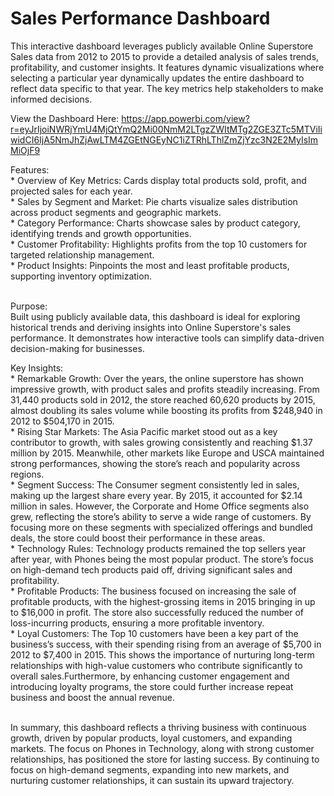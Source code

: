 # Sales Performance Dashboard

This interactive dashboard leverages publicly available Online Superstore Sales data from 2012 to 2015 to provide a detailed analysis of sales trends, profitability, and customer insights. It features dynamic visualizations where selecting a particular year dynamically updates the entire dashboard to reflect data specific to that year. The key metrics help stakeholders to make informed decisions.

View the Dashboard Here: https://app.powerbi.com/view?r=eyJrIjoiNWRjYmU4MjQtYmQ2Mi00NmM2LTgzZWItMTg2ZGE3ZTc5MTViIiwidCI6IjA5NmJhZjAwLTM4ZGEtNGEyNC1iZTRhLThlZmZjYzc3N2E2MyIsImMiOjF9

Features:
<br> * Overview of Key Metrics: Cards display total products sold, profit, and projected sales for each year. 
<br> * Sales by Segment and Market: Pie charts visualize sales distribution across product segments and geographic markets.
<br> * Category Performance: Charts showcase sales by product category, identifying trends and growth opportunities.
<br> * Customer Profitability: Highlights profits from the top 10 customers for targeted relationship management.
<br> * Product Insights: Pinpoints the most and least profitable products, supporting inventory optimization.

<br>Purpose:
<br>Built using publicly available data, this dashboard is ideal for exploring historical trends and deriving insights into Online Superstore's sales performance. It demonstrates how interactive tools can simplify data-driven decision-making for businesses.

Key Insights: 
<br> * Remarkable Growth: Over the years, the online superstore has shown impressive growth, with product sales and profits steadily increasing. From 31,440 products sold in 2012, the store reached 60,620 products by 2015, almost doubling its sales volume while boosting its profits from $248,940 in 2012 to $504,170 in 2015.
<br> * Rising Star Markets: The Asia Pacific market stood out as a key contributor to growth, with sales growing consistently and reaching $1.37 million by 2015. Meanwhile, other markets like Europe and USCA maintained strong performances, showing the store’s reach and popularity across regions.
<br> * Segment Success: The Consumer segment consistently led in sales, making up the largest share every year. By 2015, it accounted for $2.14 million in sales. However, the Corporate and Home Office segments also grew, reflecting the store’s ability to serve a wide range of customers. By focusing more on these segments with specialized offerings and bundled deals, the store could boost their performance in these areas.
<br> * Technology Rules: Technology products remained the top sellers year after year, with Phones being the most popular product. The store’s focus on high-demand tech products paid off, driving significant sales and profitability. 
<br> * Profitable Products: The business focused on increasing the sale of profitable products, with the highest-grossing items in 2015 bringing in up to $16,000 in profit. The store also successfully reduced the number of loss-incurring products, ensuring a more profitable inventory.
<br> * Loyal Customers: The Top 10 customers have been a key part of the business’s success, with their spending rising from an average of $5,700 in 2012 to $7,400 in 2015. This shows the importance of nurturing long-term relationships with high-value customers who contribute significantly to overall sales.Furthermore, by enhancing customer engagement and introducing loyalty programs, the store could further increase repeat business and boost the annual revenue.

<br>In summary, this dashboard reflects a thriving business with continuous growth, driven by popular products, loyal customers, and expanding markets. The focus on Phones in Technology, along with strong customer relationships, has positioned the store for lasting success. By continuing to focus on high-demand segments, expanding into new markets, and nurturing customer relationships, it can sustain its upward trajectory.
